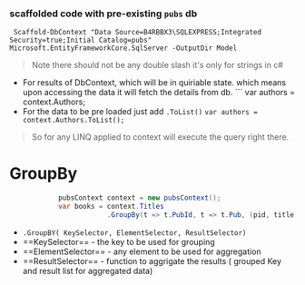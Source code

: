 ### scaffolded code with pre-existing `pubs` db
```
 Scaffold-DbContext "Data Source=B4RBBX3\SQLEXPRESS;Integrated Security=true;Initial Catalog=pubs" Microsoft.EntityFrameworkCore.SqlServer -OutputDir Model
```

> Note there should not be any double slash it's only for strings in c#


- For results of DbContext, which will be in quiriable state. which means upon accessing the data it will fetch the details from db. ```
var authors = context.Authors;
- For the data to be pre loaded just add `.ToList()`
`var authors = context.Authors.ToList();`

> So for any LINQ applied to context will execute the query right there.



# GroupBy

```csharp
            pubsContext context = new pubsContext();
            var books = context.Titles
                        .GroupBy(t => t.PubId, t => t.Pub, (pid, title)=>new {Key=pid,TitleCount=title.Count() });
```
- `.GroupBY( KeySelector, ElementSelector, ResultSelector)`
- ==KeySelector== - the key to be used for grouping
- ==ElementSelector== - any element to be used for aggregation
- ==ResultSelector== - function to aggrigate the results ( grouped Key and result list for aggregated data)
